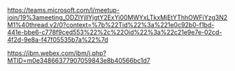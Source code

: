 
https://teams.microsoft.com/l/meetup-join/19%3ameeting_ODZlYjllYjgtY2ExYi00MWYxLTkxMjEtYThhOWFiYzg3N2M1%40thread.v2/0?context=%7b%22Tid%22%3a%221e0c92b0-f1bd-441e-bbe6-c778f9ced553%22%2c%22Oid%22%3a%22c21e9e7e-02cd-4f2d-9e8a-f47f05535b7a%22%7d


https://ibm.webex.com/ibm/j.php?MTID=m0e34866377907059843e8b40566bc1d7
